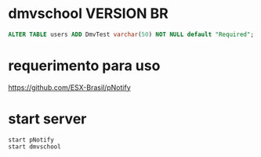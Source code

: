 # dmvschool VERSION BR

```sql
ALTER TABLE users ADD DmvTest varchar(50) NOT NULL default "Required";
```

# requerimento para uso

https://github.com/ESX-Brasil/pNotify

# start server

```
start pNotify 
start dmvschool
```
